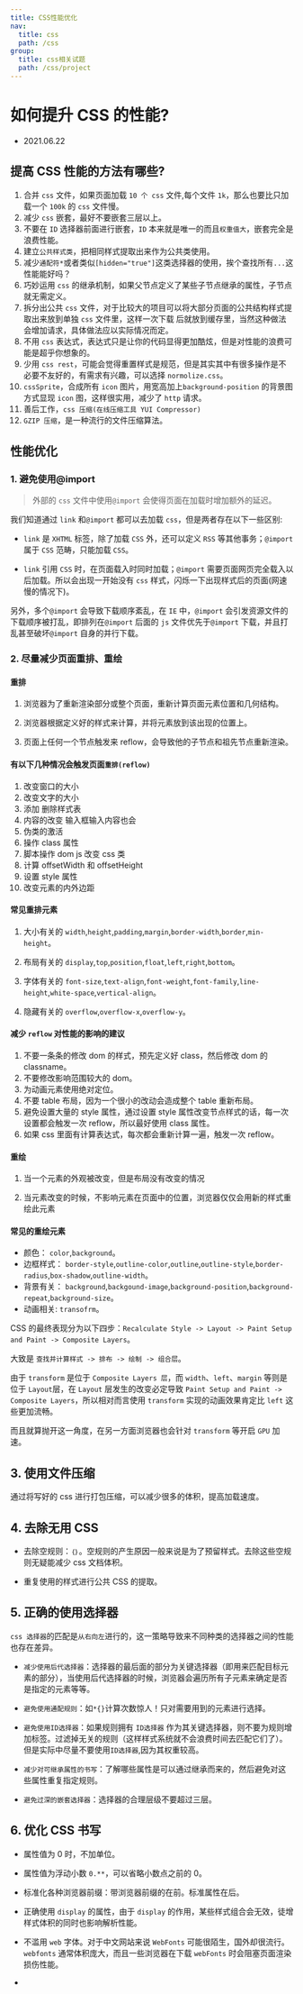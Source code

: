 ```yaml
---
title: CSS性能优化
nav:
  title: css
  path: /css
group:
  title: css相关试题
  path: /css/project
---
```


# 如何提升 CSS 的性能?

- 2021.06.22

## 提高 CSS 性能的方法有哪些?

1. 合并 `css` 文件，如果页面加载 `10 个 css` 文件,每个文件 `1k`，那么也要比只加载一个 `100k` 的 `css` 文件慢。
2. 减少 `css` 嵌套，最好不要嵌套三层以上。
3. 不要在 `ID` 选择器前面进行嵌套，`ID` 本来就是唯一的而且`权重值大`，嵌套完全是浪费性能。
4. 建立`公共样式类`，把相同样式提取出来作为公共类使用。
5. 减少`通配符*`或者类似`[hidden="true"]`这类选择器的使用，挨个查找所有`...`这性能能好吗？
6. 巧妙运用 `css` 的继承机制，如果父节点定义了某些子节点继承的属性，子节点就无需定义。
7. 拆分出公共 `css` 文件，对于比较大的项目可以将大部分页面的公共结构样式提取出来放到单独 `css` 文件里，这样一次下载 后就放到缓存里，当然这种做法会增加请求，具体做法应以实际情况而定。
8. 不用 `css` 表达式，表达式只是让你的代码显得更加酷炫，但是对性能的浪费可能是超乎你想象的。
9. 少用 `css rest`，可能会觉得重置样式是规范，但是其实其中有很多操作是不必要不友好的，有需求有兴趣，可以选择 `normolize.css`。
10. `cssSprite`，合成所有 `icon` 图片，用宽高加上`background-position` 的背景图方式显现 `icon` 图，这样很实用，减少了 `http` 请求。
11. 善后工作，`css 压缩(在线压缩工具 YUI Compressor)`
12. `GZIP 压缩`，是一种流行的文件压缩算法。

## 性能优化

### 1. 避免使用@import

> 外部的 `css` 文件中使用`@import` 会使得页面在加载时增加额外的延迟。

我们知道通过 `link` 和`@import` 都可以去加载 `css`，但是两者存在以下一些区别:

- `link` 是 `XHTML` 标签，除了加载 `CSS` 外，还可以定义 `RSS` 等其他事务；`@import` 属于 `CSS` 范畴，只能加载 `CSS`。

- `link` 引用 `CSS` 时，在页面载入时同时加载；`@import` 需要页面网页完全载入以后加载。所以会出现一开始没有 `css` 样式，闪烁一下出现样式后的页面(网速慢的情况下)。

另外，多个`@import` 会导致下载顺序紊乱，在 `IE` 中，`@import` 会引发资源文件的下载顺序被打乱，即排列在`@import` 后面的 `js` 文件优先于`@import` 下载，并且打乱甚至破坏`@import` 自身的并行下载。

### 2. 尽量减少页面重排、重绘

#### 重排

1. 浏览器为了重新渲染部分或整个页面，重新计算页面元素位置和几何结构。

2. 浏览器根据定义好的样式来计算，并将元素放到该出现的位置上。

3. 页面上任何一个节点触发来 reflow，会导致他的子节点和祖先节点重新渲染。

#### 有以下几种情况会触发页面`重排(reflow)`

1. 改变窗口的大小
2. 改变文字的大小
3. 添加 删除样式表
4. 内容的改变 输入框输入内容也会
5. 伪类的激活
6. 操作 class 属性
7. 脚本操作 dom js 改变 css 类
8. 计算 offsetWidth 和 offsetHeight
9. 设置 style 属性
10. 改变元素的内外边距

#### 常见重排元素

1. 大小有关的 `width`,`height`,`padding`,`margin`,`border-width`,`border`,`min-height`。

2. 布局有关的 `display`,`top`,`position`,`float`,`left`,`right`,`bottom`。

3. 字体有关的 `font-size`,`text-align`,`font-weight`,`font-family`,`line-height`,`white-space`,`vertical-align`。

4. 隐藏有关的 `overflow`,`overflow-x`,`overflow-y`。

#### 减少 `reflow` 对性能的影响的建议

1. 不要一条条的修改 dom 的样式，预先定义好 class，然后修改 dom 的 classname。
2. 不要修改影响范围较大的 dom。
3. 为动画元素使用绝对定位。
4. 不要 table 布局，因为一个很小的改动会造成整个 table 重新布局。
5. 避免设置大量的 style 属性，通过设置 style 属性改变节点样式的话，每一次设置都会触发一次 reflow，所以最好使用 class 属性。
6. 如果 css 里面有计算表达式，每次都会重新计算一遍，触发一次 reflow。

#### 重绘

1. 当一个元素的外观被改变，但是布局没有改变的情况

2. 当元素改变的时候，不影响元素在页面中的位置，浏览器仅仅会用新的样式重绘此元素

#### 常见的重绘元素

- 颜色： `color`,`background`。
- 边框样式： `border-style`,`outline-color`,`outline`,`outline-style`,`border-radius`,`box-shadow`,`outline-width`。
- 背景有关： `background`,`backgound-image`,`background-position`,`background-repeat`,`background-size`。
- 动画相关: `transofrm`。

CSS 的最终表现分为以下四步：`Recalculate Style -> Layout -> Paint Setup and Paint -> Composite Layers`。

大致是 `查找并计算样式 -> 排布 -> 绘制 -> 组合层`。

由于 `transform` 是位于 `Composite Layers 层`，而 `width`、`left`、`margin` 等则是位于 `Layout`层，在 `Layout` 层发生的改变必定导致 `Paint Setup and Paint -> Composite Layers`，所以相对而言使用 `transform` 实现的动画效果肯定比 `left` 这些更加流畅。

而且就算抛开这一角度，在另一方面浏览器也会针对 `transform` 等开启 `GPU` 加速。

## 3. 使用文件压缩

通过将写好的 css 进行打包压缩，可以减少很多的体积，提高加载速度。

## 4. 去除无用 CSS

- 去除空规则：`｛｝`。空规则的产生原因一般来说是为了预留样式。去除这些空规则无疑能减少 css 文档体积。

- 重复使用的样式进行公共 CSS 的提取。

## 5. 正确的使用选择器

`css 选择器`的匹配是`从右向左`进行的，这一策略导致来不同种类的选择器之间的性能也存在差异。

- `减少使用后代选择器`：选择器的最后面的部分为关键选择器（即用来匹配目标元素的部分），当使用后代选择器的时候，浏览器会遍历所有子元素来确定是否是指定的元素等等。

- `避免使用通配规则`：如`*{}`计算次数惊人！只对需要用到的元素进行选择。

- `避免使用ID选择器`：如果规则拥有 `ID选择器` 作为其关键选择器，则不要为规则增加标签。过滤掉无关的规则（这样样式系统就不会浪费时间去匹配它们了）。但是实际中尽量不要使用`ID选择器`,因为其权重较高。

- `减少对可继承属性的书写`：了解哪些属性是可以通过继承而来的，然后避免对这些属性重复指定规则。

- `避免过深的嵌套选择器`：选择器的合理层级不要超过三层。

## 6. 优化 CSS 书写

- 属性值为 0 时，不加单位。

- 属性值为浮动小数 `0.**`，可以省略小数点之前的 0。

- 标准化各种浏览器前缀：带浏览器前缀的在前。标准属性在后。

- 正确使用 `display` 的属性，由于 `display` 的作用，某些样式组合会无效，徒增样式体积的同时也影响解析性能。

- 不滥用 `web` 字体。对于中文网站来说 `WebFonts` 可能很陌生，国外却很流行。`webfonts` 通常体积庞大，而且一些浏览器在下载 `webFonts` 时会阻塞页面渲染损伤性能。

-

